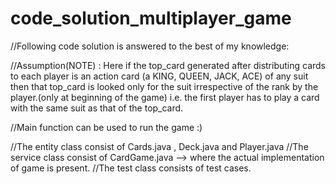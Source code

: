 # code_solution_multiplayer_game

//Following code solution is answered to the best of my knowledge:

//Assumption(NOTE) : Here if the top_card generated after distributing cards to each player is an action card (a KING, QUEEN, JACK, ACE) of any suit then that top_card is 
                     looked only for the suit irrespective of the rank by the player.(only at beginning of the game)
                     i.e. the first player has to play a card with the same suit as that of the top_card.

//Main function can be used to run the game :)

//The entity class consist of Cards.java , Deck.java and Player.java
//The service class consist of CardGame.java --> where the actual implementation of game is present.
//The test class consists of test cases.
